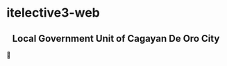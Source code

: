 # itelective3-web

<h2 align="center"> <b>
Local Government Unit of Cagayan De Oro City
</h2>




🚀
